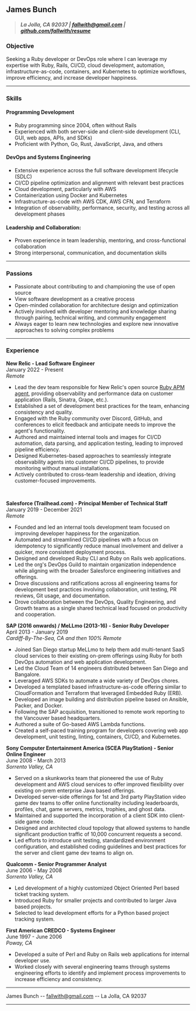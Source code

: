 ## James Bunch

> ##### La Jolla, CA 92037  | [fallwith@gmail.com](fallwith@gmail.com)  | [github.com/fallwith/resume](https://github.com/fallwith/resume)

### Objective

Seeking a Ruby developer or DevOps role where I can leverage my expertise with Ruby, Rails, CI/CD, cloud development, automation, infrastructure-as-code, containers, and Kubernetes to optimize workflows, improve efficiency, and increase developer happiness.

------

### Skills

#### Programming Development

* Ruby programming since 2004, often without Rails
* Experienced with both server-side and client-side development (CLI, GUI, web apps, APIs, and SDKs)
* Proficient with Python, Go, Rust, JavaScript, Java, and others

#### DevOps and Systems Engineering

* Extensive experience across the full software development lifecycle (SDLC)
* CI/CD pipeline optimization and alignment with relevant best practices
* Cloud development, particularly with AWS
* Containerization using Docker and Kubernetes
* Infrastructure-as-code with AWS CDK, AWS CFN, and Terraform
* Integration of observability, performance, security, and testing across all development phases

#### Leadership and Collaboration:

* Proven experience in team leadership, mentoring, and cross-functional collaboration
* Strong interpersonal, communication, and documentation skills

------

### Passions

* Passionate about contributing to and championing the use of open source
* View software development as a creative process
* Open-minded collaboration for architecture design and optimization
* Actively involved with developer mentoring and knowledge sharing through pairing, technical writing, and community engagement
* Always eager to learn new technologies and explore new innovative approaches to solving complex problems

------

### Experience

**New Relic - Lead Software Engineer**  
January 2022 - Present  
*Remote*  

* Lead the dev team responsible for New Relic's open source [Ruby APM agent](https://github.com/newrelic/newrelic-ruby-agent), providing observability and performance data on customer application (Rails, Sinatra, Grape, etc.).
* Established a set of development best practices for the team, enhancing consistency and quality.
* Engaged with the Ruby community over Discord, GitHub, and conferences to elicit feedback and anticipate needs to improve the agent's functionality.
* Authored and maintained internal tools and images for CI/CD automation, data parsing, and application testing, leading to improved pipeline efficiency.
* Designed Kubernetes-based approaches to seamlessly integrate observability agents into customer CI/CD pipelines, to provide monitoring without manual installations.
* Actively contributed to cross-team leadership and ideation, driving customer-focused improvements.

<br />

**Salesforce (Trailhead.com) - Principal Member of Technical Staff**  
January 2019 - December 2021  
*Remote*  

* Founded and led an internal tools development team focused on improving developer happiness for the organization.
* Automated and streamlined CI/CD pipelines with a focus on idempotency to significantly reduce manual involvement and deliver a quicker, more consistent deployment process.
* Designed and developed Ruby CLI and Ruby on Rails web applications.
* Led the org's DevOps Guild to maintain organization independence while aligning with the broader Salesforce engineering initiatives and offerings.
* Drove discussions and ratifications across all engineering teams for development best practices involving collaboration, unit testing, PR reviews, Git usage, and documentation.
* Drove collaboration between the DevOps, Quality Engineering, and Growth teams as a single shared technical lead focused on productivity and cooperation.

**SAP (2016 onwards) / MeLLmo (2013-16) - Senior Ruby Developer**  
April 2013 - January 2019  
*Cardiff-By-The-Sea, CA and then 100% Remote*  

* Joined San Diego startup MeLLmo to help them add multi-tenant SaaS cloud services to their existing on-prem offerings using Ruby for both DevOps automation and web application development.
* Led the Cloud Team of 14 engineers distributed between San Diego and Bangalore.
* Leveraged AWS SDKs to automate a wide variety of DevOps chores.
* Developed a templated based infrastructure-as-code offering similar to CloudFormation and Terraform that leveraged Embedded Ruby (ERB).
* Developed an image building and distribution pipeline based on Ansible, Packer, and Docker.
* Following the SAP acquisition, transitioned to remote work reporting to the Vancouver based headquarters.
* Authored a suite of Go-based AWS Lambda functions.
* Created a self-paced training program for developers covering web app development, unit testing, linting, containers, CI/CD, and Kubernetes.

**Sony Computer Entertainment America (SCEA PlayStation) - Senior Online Engineer**  
June 2008 - March 2013  
*Sorrento Valley, CA*  

* Served on a skunkworks team that pioneered the use of Ruby development and AWS cloud services to offer improved flexibility over existing on-prem enterprise Java based offerings.
* Developed server-side offerings for 1st and 3rd party PlayStation video game dev teams to offer online functionality including leaderboards, profiles, chat, game servers, metrics, trophies, and ghost data.
* Maintained and supported the incorporation of a client SDK into client-side game code.
* Designed and architected cloud topology that allowed systems to handle significant production traffic of 10,000 concurrent requests a second.
* Led efforts to introduce unit testing, standardized environment configuration, and established coding guidelines and best practices for the server and client game dev teams to align on.

**Qualcomm - Senior Programmer Analyst**  
June 2006 - May 2008  
*Sorrento Valley, CA*  

* Led development of a highly customized Object Oriented Perl based ticket tracking system.
* Introduced Ruby for smaller projects and contributed to larger Java based projects.
* Selected to lead development efforts for a Python based project tracking system.

**First American CREDCO - Systems Engineer**  
June 1997 - June 2006  
*Poway, CA*  

* Developed a suite of Perl and Ruby on Rails web applications for internal developer use.
* Worked closely with several engineering teams through systems engineering efforts to identify and implement process improvements to increase efficiency and consistency.

------

James Bunch -- [fallwith@gmail.com](fallwith@gmail.com) -- La Jolla, CA 92037

------
